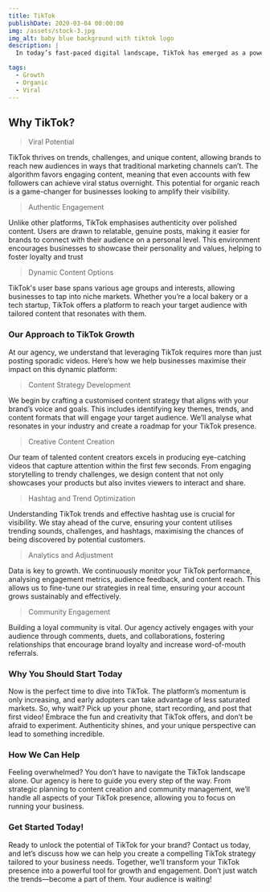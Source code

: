 ```yaml
---
title: TikTok
publishDate: 2020-03-04 00:00:00
img: /assets/stock-3.jpg
img_alt: baby blue background with tiktok logo
description: |
  In today’s fast-paced digital landscape, TikTok has emerged as a powerhouse platform for businesses looking to elevate their brand awareness and engage with a vibrant community. With over a billion active users, TikTok offers unparalleled opportunities for creativity, connection, and conversion. But how can your business harness this platform effectively? That’s where our social media management and content creation agency comes in.

tags:
  - Growth
  - Organic
  - Viral
---
```


## Why TikTok?

>Viral Potential

TikTok thrives on trends, challenges, and unique content, allowing brands to reach new audiences in ways that traditional marketing channels can’t. The algorithm favors engaging content, meaning that even accounts with few followers can achieve viral status overnight. This potential for organic reach is a game-changer for businesses looking to amplify their visibility.

>Authentic Engagement

Unlike other platforms, TikTok emphasises authenticity over polished content. Users are drawn to relatable, genuine posts, making it easier for brands to connect with their audience on a personal level. This environment encourages businesses to showcase their personality and values, helping to foster loyalty and trust

>Dynamic Content Options

TikTok's user base spans various age groups and interests, allowing businesses to tap into niche markets. Whether you’re a local bakery or a tech startup, TikTok offers a platform to reach your target audience with tailored content that resonates with them.

### Our Approach to TikTok Growth

At our agency, we understand that leveraging TikTok requires more than just posting sporadic videos. Here’s how we help businesses maximise their impact on this dynamic platform:

>Content Strategy Development

We begin by crafting a customised content strategy that aligns with your brand’s voice and goals. This includes identifying key themes, trends, and content formats that will engage your target audience. We’ll analyse what resonates in your industry and create a roadmap for your TikTok presence.

>Creative Content Creation

Our team of talented content creators excels in producing eye-catching videos that capture attention within the first few seconds. From engaging storytelling to trendy challenges, we design content that not only showcases your products but also invites viewers to interact and share.

>Hashtag and Trend Optimization

Understanding TikTok trends and effective hashtag use is crucial for visibility. We stay ahead of the curve, ensuring your content utilises trending sounds, challenges, and hashtags, maximising the chances of being discovered by potential customers.


>Analytics and Adjustment

Data is key to growth. We continuously monitor your TikTok performance, analysing engagement metrics, audience feedback, and content reach. This allows us to fine-tune our strategies in real time, ensuring your account grows sustainably and effectively.


>Community Engagement

Building a loyal community is vital. Our agency actively engages with your audience through comments, duets, and collaborations, fostering relationships that encourage brand loyalty and increase word-of-mouth referrals.


### Why You Should Start Today

Now is the perfect time to dive into TikTok. The platform’s momentum is only increasing, and early adopters can take advantage of less saturated markets. So, why wait? Pick up your phone, start recording, and post that first video! Embrace the fun and creativity that TikTok offers, and don’t be afraid to experiment. Authenticity shines, and your unique perspective can lead to something incredible.

### How We Can Help

Feeling overwhelmed? You don’t have to navigate the TikTok landscape alone. Our agency is here to guide you every step of the way. From strategic planning to content creation and community management, we’ll handle all aspects of your TikTok presence, allowing you to focus on running your business.


### Get Started Today!

Ready to unlock the potential of TikTok for your brand? Contact us today, and let’s discuss how we can help you create a compelling TikTok strategy tailored to your business needs. Together, we’ll transform your TikTok presence into a powerful tool for growth and engagement. Don’t just watch the trends—become a part of them. Your audience is waiting!
